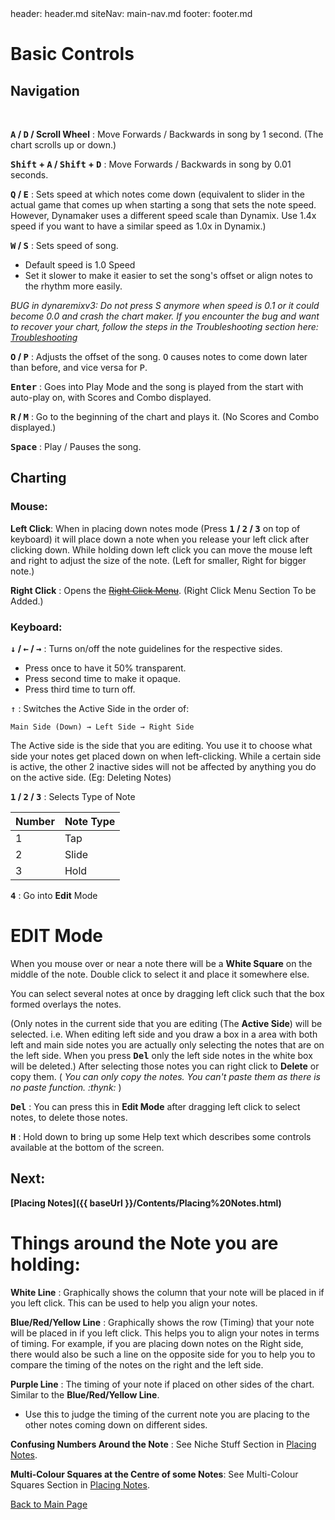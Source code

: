 <frontmatter>
header: header.md
siteNav: main-nav.md
footer: footer.md
</frontmatter>

<link rel="stylesheet" href="../generalStyle.css">

# Basic Controls


## Navigation

<br>

**<kbd>A</kbd> / <kbd>D</kbd> / Scroll Wheel** : Move Forwards / Backwards in song by 1 second. (The chart scrolls up or down.)

**<kbd>Shift</kbd> + <kbd>A</kbd> / <kbd>Shift</kbd> + <kbd>D</kbd>** : Move Forwards / Backwards in song by 0.01 seconds.


**<kbd>Q</kbd> / <kbd>E</kbd>** : Sets speed at which notes come down (equivalent to slider in the actual game that comes up when starting a song that sets the note speed. However, Dynamaker uses a different speed scale than Dynamix. Use 1.4x speed if you want to have a similar speed as 1.0x in Dynamix.)

**<kbd>W</kbd> / <kbd>S</kbd>** : Sets speed of song. 
- Default speed is 1.0 Speed
- Set it slower to make it easier to set the song's offset or align notes to the rhythm more easily.

_BUG in dynaremixv3: Do not press S anymore when speed is 0.1 or it could become 0.0 and crash the chart maker._
_If you encounter the bug and want to recover your chart, follow the steps in the Troubleshooting section here: [Troubleshooting](Placing%20Notes.html#Troubleshooting)_

**<kbd>O</kbd> / <kbd>P</kbd>** : Adjusts the offset of the song. <kbd>O</kbd> causes notes to come down later than before, and vice versa for <kbd>P</kbd>.

**<kbd>Enter</kbd>** : Goes into Play Mode and the song is played from the start with auto-play on, with Scores and Combo displayed.

**<kbd>R</kbd> / <kbd>M</kbd>** : Go to the beginning of the chart and plays it. (No Scores and Combo displayed.)

**<kbd>Space</kbd>** : Play / Pauses the song.



## Charting

### Mouse:

**Left Click**: When in placing down notes mode (Press **<kbd>1</kbd> / <kbd>2</kbd> / <kbd>3</kbd>** on top of keyboard) it will place down a note when you release your left click after clicking down. While holding down left click you can move the mouse left and right to adjust the size of the note. (Left for smaller, Right for bigger note.)

**Right Click** : Opens the [~~Right Click Menu~~](https://www.youtube.com/watch?v=dQw4w9WgXcQ). (Right Click Menu Section To be Added.)

### Keyboard:

**<kbd>↓</kbd> / <kbd>←</kbd> / <kbd>→</kbd>** : Turns on/off the note guidelines for the respective sides. 
- Press once to have it 50% transparent.
- Press second time to make it opaque.
- Press third time to turn off.



<kbd>↑</kbd> : Switches the Active Side in the order of:

	Main Side (Down) → Left Side → Right Side
	
The Active side is the side that you are editing. You use it to choose what side your notes get placed down on when left-clicking. While a certain side is active, the other 2 inactive sides will not be affected by anything you do on the active side. (Eg: Deleting Notes)


**<kbd>1</kbd> / <kbd>2</kbd> / <kbd>3</kbd>** : Selects Type of Note

|Number|Note Type|
|---|-----|
|1| Tap |
|2| Slide|
|3| Hold|



**<kbd>4</kbd>** : Go into **Edit** Mode

<h1 id="edit_mode">EDIT Mode</h1>

When you mouse over or near a note there will be a **White Square** on the middle of the note. Double click to select it and place it somewhere else.

You can select several notes at once by dragging left click such that the box formed overlays the notes. 

(Only notes in the current side that you are editing (The **Active Side**) will be selected. i.e. When editing left side and you draw a box in a area with both left and main side notes you are actually only selecting the notes that are on the left side. When you press **<kbd>Del</kbd>** only the left side notes in the white box will be deleted.)
After selecting those notes you can right click to **Delete** or copy them. ( *You can only copy the notes. You can't paste them as there is no paste function. :thynk:* )

**<kbd>Del</kbd>** : You can press this in **Edit Mode** after dragging left click to select notes, to delete those notes.

**<kbd>H</kbd>** : Hold down to bring up some Help text which describes some controls available at the bottom of the screen.


## Next:

**[Placing Notes]({{ baseUrl }}/Contents/Placing%20Notes.html)**


<h1 id="random_stuff">Things around the Note you are holding:</h1>

**White Line** : Graphically shows the column that your note will be placed in if you left click. This can be used to help you align your notes.

**Blue/Red/Yellow Line** : Graphically shows the row (Timing) that your note will be placed in if you left click. This helps you to align your notes in terms of timing. For example, if you are placing down notes on the Right side, there would also be such a line on the opposite side for you to help you to compare the timing of the notes on the right and the left side.

**Purple Line** : The timing of your note if placed on other sides of the chart. Similar to the **Blue/Red/Yellow Line**.

- Use this to judge the timing of the current note you are placing to the other notes coming down on different sides.


**Confusing Numbers Around the Note** : See Niche Stuff Section in [Placing Notes](Placing%20Notes.html#niche).

**Multi-Colour Squares at the Centre of some Notes**: See Multi-Colour Squares Section in [Placing Notes](Placing%20Notes.html#multi-colour).

[Back to Main Page](../mainPg.html)
